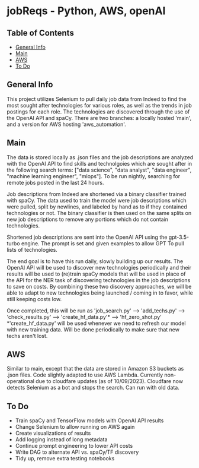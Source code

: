 # jobReqs - Python, AWS, openAI

## Table of Contents
* [General Info](#general-info)
* [Main](#Main)
* [AWS](#AWS)
* [To Do](#to-do)

## General Info
This project utilizes Selenium to pull daily job data from Indeed to find the most sought after technologies for various roles, as well as the trends in job postings for each role.  The technologies are discovered through the use of the OpenAI API and spaCy.
There are two branches: a locally hosted 'main', and a version for AWS hosting 'aws_automation'.

## Main
The data is stored locally as .json files and the job descriptions are analyzed with the OpenAI API to find skills and technolgoies which are sought after in the following search terms: ["data science", "data analyst", "data engineer", "machine learning engineer", "mlops"].  To be run nightly, searching for remote jobs posted in the last 24 hours.

Job descriptions from Indeed are shortened via a binary classifier trained with spaCy.  The data used to train the model were job descriptions which were pulled, split by newlines, and labeled by hand as to if they contained technologies or not.  The binary classifier is then used on the same splits on new job descriptions to remove any portions which do not contain technologies.

Shortened job descriptions are sent into the OpenAI API using the gpt-3.5-turbo engine.  The prompt is set and given examples to allow GPT To pull lists of technologies.  

The end goal is to have this run daily, slowly building up our results.  The OpenAI API will be used to discover new technologies periodically and their results will be used to (re)train spaCy models that will be used in place of the API for the NER task of discovering technologies in the job descriptions to save on costs.  By combining these two discovery approaches, we will be able to adapt to new technologies being launched / coming in to favor, while still keeping costs low.

Once completed, this will be run as 'job_search.py' --> 'add_techs.py' --> 'check_results.py' --> 'create_hf_data.py'* --> 'hf_zero_shot.py'
*'create_hf_data.py' will be used whenever we need to refresh our model with new training data.  Will be done periodically to make sure that new techs aren't lost.

## AWS
Similar to main, except that the data are stored in Amazon S3 buckets as .json files.  Code slightly adapted to use AWS Lambda.
Currently non-operational due to cloudfare updates (as of 10/09/2023).  Cloudfare now detects Selenium as a bot and stops the search.  Can run with old data.

## To Do
- Train spaCy and TensorFlow models with OpenAI API results
- Change Selenium to allow running on AWS again
- Create visualizations of results
- Add logging instead of long metadata
- Continue prompt engineering to lower API costs
- Write DAG to alternate API vs. spaCy/TF discovery
- Tidy up, remove extra testing notebooks

